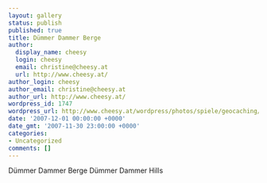 ```yaml
---
layout: gallery
status: publish
published: true
title: Dümmer Dammer Berge
author:
  display_name: cheesy
  login: cheesy
  email: christine@cheesy.at
  url: http://www.cheesy.at/
author_login: cheesy
author_email: christine@cheesy.at
author_url: http://www.cheesy.at/
wordpress_id: 1747
wordpress_url: http://www.cheesy.at/wordpress/photos/spiele/geocaching/x2007/duemmer-dammer-berge/
date: '2007-12-01 00:00:00 +0000'
date_gmt: '2007-11-30 23:00:00 +0000'
categories:
- Uncategorized
comments: []
---
```

<!--:de-->Dümmer Dammer Berge
<!--:--><!--:en-->Dümmer Dammer Hills
<!--:-->
